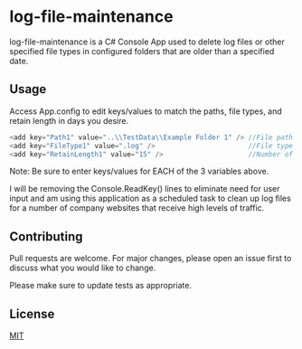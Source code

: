 # log-file-maintenance

log-file-maintenance is a C# Console App used to delete log files or other specified file types in configured folders that are older than a specified date.

## Usage

Access App.config to edit keys/values to match the paths, file types, and retain length in days you desire. 

```C#
<add key="Path1" value="..\\TestData\\Example Folder 1" /> //File path of desired folder
<add key="FileType1" value=".log" />                       //File type of desired items to be deleted
<add key="RetainLength1" value="15" />                     //Number of days to keep files before deletion
```
Note: Be sure to enter keys/values for EACH of the 3 variables above.

I will be removing the Console.ReadKey() lines to eliminate need for user input and am using this application as a scheduled task to clean up log files for a number of company websites that receive high levels of traffic.

## Contributing
Pull requests are welcome. For major changes, please open an issue first to discuss what you would like to change.

Please make sure to update tests as appropriate.

## License
[MIT](https://choosealicense.com/licenses/mit/)
